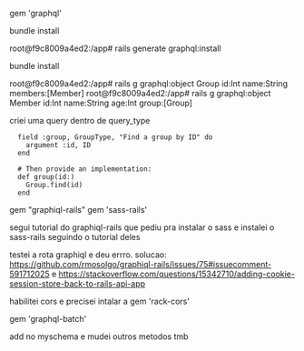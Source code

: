 
gem 'graphql'

bundle install

root@f9c8009a4ed2:/app# rails generate graphql:install

bundle install

root@f9c8009a4ed2:/app# rails g graphql:object Group id:Int name:String members:[Member]
root@f9c8009a4ed2:/app# rails g graphql:object Member id:Int name:String age:Int group:[Group]

criei uma query dentro de query_type
```
  field :group, GroupType, "Find a group by ID" do
    argument :id, ID
  end

  # Then provide an implementation:
  def group(id:)
    Group.find(id)
  end
```

gem "graphiql-rails"
gem 'sass-rails'

segui tutorial do graphiql-rails que pediu pra instalar o sass e instalei o sass-rails seguindo o tutorial deles

testei a rota graphiql e deu errro. solucao: https://github.com/rmosolgo/graphiql-rails/issues/75#issuecomment-591712025 e https://stackoverflow.com/questions/15342710/adding-cookie-session-store-back-to-rails-api-app

habilitei cors e precisei intalar a gem 'rack-cors'

gem 'graphql-batch'

add no myschema e mudei outros metodos tmb

